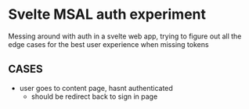 # Svelte MSAL auth experiment
Messing around with auth in a svelte web app, trying to figure out all the edge cases for the best user experience when missing tokens

## CASES
- user goes to content page, hasnt authenticated
  - should be redirect back to sign in page